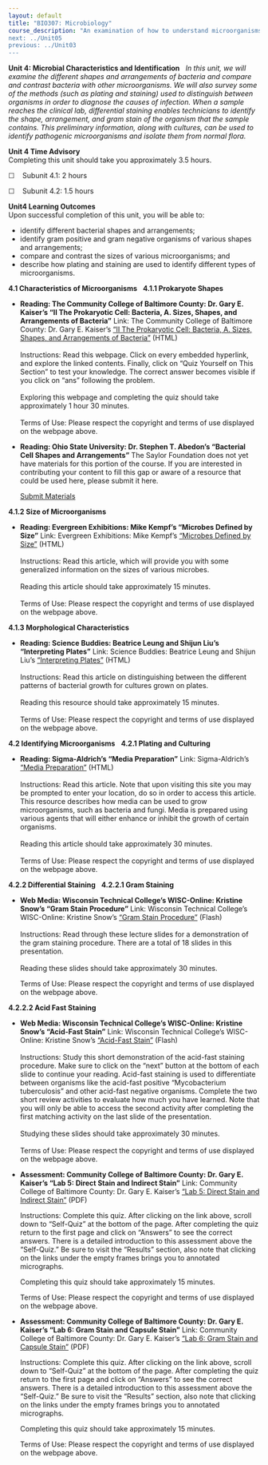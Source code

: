 ```yaml
---
layout: default
title: "BIO307: Microbiology"
course_description: "An examination of how to understand microorganisms, including their taxonomy and identification, chemistry and metabolism, growth, reproduction, and genetic characteristics. Particular emphasis on the common organisms that cause human disease, including bacteria, fungi, protozoa and helminthes, and viruses.
next: ../Unit05
previous: ../Unit03
---
```

**Unit 4: Microbial Characteristics and Identification** <span
id="4"></span> 
*In this unit, we will examine the different shapes and arrangements of
bacteria and compare and contrast bacteria with other microorganisms. We
will also survey some of the methods (such as plating and staining) used
to distinguish between organisms in order to diagnose the causes of
infection. When a sample reaches the clinical lab, differential staining
enables technicians to identify the shape, arrangement, and gram stain
of the organism that the sample contains. This preliminary information,
along with cultures, can be used to identify pathogenic microorganisms
and isolate them from normal flora.*

**Unit 4 Time Advisory**  
Completing this unit should take you approximately 3.5 hours.  
  
 ☐    Subunit 4.1: 2 hours  
  
 ☐    Subunit 4.2: 1.5 hours

**Unit4 Learning Outcomes**  
Upon successful completion of this unit, you will be able to:
-   identify different bacterial shapes and arrangements;
-   identify gram positive and gram negative organisms of various shapes
    and arrangements;
-   compare and contrast the sizes of various microorganisms; and
-   describe how plating and staining are used to identify different
    types of microorganisms.

**4.1 Characteristics of Microorganisms** <span id="4.1"></span> 
**4.1.1 Prokaryote Shapes** <span id="4.1.1"></span> 
-   **Reading: The Community College of Baltimore County: Dr. Gary E.
    Kaiser’s “II The Prokaryotic Cell: Bacteria, A. Sizes, Shapes, and
    Arrangements of Bacteria”**
    Link: The Community College of Baltimore County: Dr. Gary E.
    Kaiser’s [“II The Prokaryotic Cell: Bacteria, A. Sizes, Shapes, and
    Arrangements of
    Bacteria”](http://faculty.ccbcmd.edu/courses/bio141/lecguide/unit1/shape/shape.html) (HTML)  
        
     Instructions: Read this webpage. Click on every embedded hyperlink,
    and explore the linked contents. Finally, click on “Quiz Yourself on
    This Section” to test your knowledge. The correct answer becomes
    visible if you click on “ans” following the problem.  
        
     Exploring this webpage and completing the quiz should take
    approximately 1 hour 30 minutes.  
        
     Terms of Use: Please respect the copyright and terms of use
    displayed on the webpage above.

-   **Reading: Ohio State University: Dr. Stephen T. Abedon’s “Bacterial
    Cell Shapes and Arrangements”**
    The Saylor Foundation does not yet have materials for this portion
    of the course. If you are interested in contributing your content to
    fill this gap or aware of a resource that could be used here, please
    submit it here.

    [Submit Materials](/contribute/)

**4.1.2 Size of Microorganisms** <span id="4.1.2"></span> 
-   **Reading: Evergreen Exhibitions: Mike Kempf’s “Microbes Defined by
    Size”**
    Link: Evergreen Exhibitions: Mike Kempf’s [“Microbes Defined by
    Size”](http://www.evergreenexhibitions.com/en/art/?61) (HTML)  
        
     Instructions: Read this article, which will provide you with some
    generalized information on the sizes of various microbes.  
        
     Reading this article should take approximately 15 minutes.  
        
     Terms of Use: Please respect the copyright and terms of use
    displayed on the webpage above.

**4.1.3 Morphological Characteristics** <span id="4.1.3"></span> 
-   **Reading: Science Buddies: Beatrice Leung and Shijun Liu’s
    “Interpreting Plates”**
    Link: Science Buddies: Beatrice Leung and Shijun Liu’s
    [“Interpreting
    Plates”](http://www.sciencebuddies.org/science-fair-projects/project_ideas/MicroBio_Interpreting_Plates.shtml)
    (HTML)  
        
     Instructions: Read this article on distinguishing between the
    different patterns of bacterial growth for cultures grown on
    plates.  
        
     Reading this resource should take approximately 15 minutes.  
        
     Terms of Use: Please respect the copyright and terms of use
    displayed on the webpage above.

**4.2 Identifying Microorganisms** <span id="4.2"></span> 
**4.2.1 Plating and Culturing** <span id="4.2.1"></span> 
-   **Reading: Sigma-Aldrich’s “Media Preparation”**
    Link: Sigma-Aldrich’s [“Media
    Preparation”](http://www.sigmaaldrich.com/analytical-chromatography/microbiology/learning-center/theory/media-preparation.html) (HTML)  
        
     Instructions: Read this article. Note that upon visiting this site
    you may be prompted to enter your location, do so in order to access
    this article. This resource describes how media can be used to grow
    microorganisms, such as bacteria and fungi. Media is prepared using
    various agents that will either enhance or inhibit the growth of
    certain organisms.   
        
     Reading this article should take approximately 30 minutes.  
        
     Terms of Use: Please respect the copyright and terms of use
    displayed on the webpage above.

**4.2.2 Differential Staining** <span id="4.2.2"></span> 
**4.2.2.1 Gram Staining** <span id="4.2.2.1"></span> 
-   **Web Media: Wisconsin Technical College’s WISC-Online: Kristine
    Snow’s “Gram Stain Procedure”**
    Link: Wisconsin Technical College’s WISC-Online: Kristine Snow’s
    [“Gram Stain
    Procedure”](http://www.wisc-online.com/Objects/ViewObject.aspx?ID=MBY4808) (Flash)  
                                                       
     Instructions: Read through these lecture slides for a demonstration
    of the gram staining procedure. There are a total of 18 slides in
    this presentation.  
        
     Reading these slides should take approximately 30 minutes.  
      
     Terms of Use: Please respect the copyright and terms of use
    displayed on the webpage above.

**4.2.2.2 Acid Fast Staining** <span id="4.2.2.2"></span> 
-   **Web Media: Wisconsin Technical College’s WISC-Online: Kristine
    Snow’s “Acid-Fast Stain”**
    Link: Wisconsin Technical College’s WISC-Online: Kristine Snow’s
    [“Acid-Fast
    Stain”](http://www.wisc-online.com/objects/ViewObject.aspx?ID=MBY4407) (Flash)  
        
     Instructions: Study this short demonstration of the acid-fast
    staining procedure. Make sure to click on the “next” button at the
    bottom of each slide to continue your reading. Acid-fast staining is
    used to differentiate between organisms like the acid-fast positive
    “Mycobacterium tuberculosis” and other acid-fast negative organisms.
    Complete the two short review activities to evaluate how much you
    have learned. Note that you will only be able to access the second
    activity after completing the first matching activity on the last
    slide of the presentation.  
        
     Studying these slides should take approximately 30 minutes.  
        
     Terms of Use: Please respect the copyright and terms of use
    displayed on the webpage above.

-   **Assessment: Community College of Baltimore County: Dr. Gary E.
    Kaiser’s “Lab 5: Direct Stain and Indirect Stain”**
    Link: Community College of Baltimore County: Dr. Gary E. Kaiser’s
    [“Lab 5: Direct Stain and Indirect
    Stain”](http://faculty.ccbcmd.edu/courses/bio141/labmanua/lab5/lab5.html) (PDF)  
      
     Instructions: Complete this quiz. After clicking on the link above,
    scroll down to “Self-Quiz” at the bottom of the page. After
    completing the quiz return to the first page and click on “Answers”
    to see the correct answers. There is a detailed introduction to this
    assessment above the “Self-Quiz.” Be sure to visit the “Results”
    section, also note that clicking on the links under the empty frames
    brings you to annotated micrographs.  
      
     Completing this quiz should take approximately 15 minutes.  
      
     Terms of Use: Please respect the copyright and terms of use
    displayed on the webpage above.

-   **Assessment: Community College of Baltimore County: Dr. Gary E.
    Kaiser’s “Lab 6: Gram Stain and Capsule Stain”**
    Link: Community College of Baltimore County: Dr. Gary E. Kaiser’s
    [“Lab 6: Gram Stain and Capsule
    Stain”](http://faculty.ccbcmd.edu/courses/bio141/labmanua/lab6/lab6.html#quiz)
    (PDF)  
      
     Instructions: Complete this quiz. After clicking on the link above,
    scroll down to “Self-Quiz” at the bottom of the page. After
    completing the quiz return to the first page and click on “Answers”
    to see the correct answers. There is a detailed introduction to this
    assessment above the “Self-Quiz.” Be sure to visit the “Results”
    section, also note that clicking on the links under the empty frames
    brings you to annotated micrographs.  
      
     Completing this quiz should take approximately 15 minutes.  
      
     Terms of Use: Please respect the copyright and terms of use
    displayed on the webpage above.


